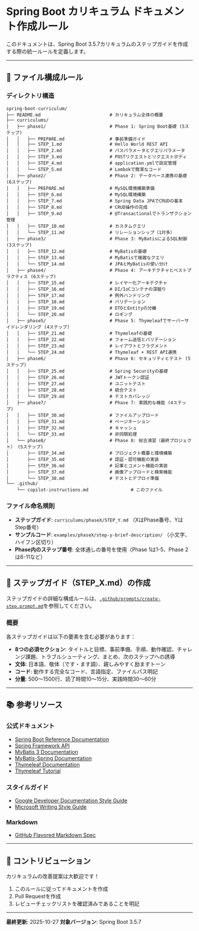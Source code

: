 # Spring Boot カリキュラム ドキュメント作成ルール

このドキュメントは、Spring Boot 3.5.7カリキュラムのステップガイドを作成する際の統一ルールを定義します。

---

## 📁 ファイル構成ルール

### ディレクトリ構造

```
spring-boot-curriculum/
├── README.md                          # カリキュラム全体の概要
├── curriculums/
│   ├── phase1/                        # Phase 1: Spring Boot基礎 (5ステップ)
│   │   ├── PREPARE.md                 # 事前準備ガイド
│   │   ├── STEP_1.md                  # Hello World REST API
│   │   ├── STEP_2.md                  # パスパラメータとクエリパラメータ
│   │   ├── STEP_3.md                  # POSTリクエストとリクエストボディ
│   │   ├── STEP_4.md                  # application.ymlで設定管理
│   │   └── STEP_5.md                  # Lombokで簡潔なコード
│   ├── phase2/                        # Phase 2: データベース連携の基礎 (6ステップ)
│   │   ├── PREPARE.md                 # MySQL環境構築準備
│   │   ├── STEP_6.md                  # MySQL環境構築
│   │   ├── STEP_7.md                  # Spring Data JPAでCRUDの基本
│   │   ├── STEP_8.md                  # CRUD操作の完成
│   │   ├── STEP_9.md                  # @Transactionalでトランザクション管理
│   │   ├── STEP_10.md                 # カスタムクエリ
│   │   └── STEP_11.md                 # リレーションシップ（1対多）
│   ├── phase3/                        # Phase 3: MyBatisによるSQL制御 (3ステップ)
│   │   ├── STEP_12.md                 # MyBatisの基礎
│   │   ├── STEP_13.md                 # MyBatisで複雑なクエリ
│   │   └── STEP_14.md                 # JPAとMyBatisの使い分け
│   ├── phase4/                        # Phase 4: アーキテクチャとベストプラクティス (6ステップ)
│   │   ├── STEP_15.md                 # レイヤー化アーキテクチャ
│   │   ├── STEP_16.md                 # DI/IoCコンテナの深掘り
│   │   ├── STEP_17.md                 # 例外ハンドリング
│   │   ├── STEP_18.md                 # バリデーション
│   │   ├── STEP_19.md                 # DTOとEntityの分離
│   │   └── STEP_20.md                 # ロギング
│   ├── phase5/                        # Phase 5: Thymeleafでサーバーサイドレンダリング (4ステップ)
│   │   ├── STEP_21.md                 # Thymeleafの基礎
│   │   ├── STEP_22.md                 # フォーム送信とバリデーション
│   │   ├── STEP_23.md                 # レイアウトとフラグメント
│   │   └── STEP_24.md                 # Thymeleaf + REST API連携
│   ├── phase6/                        # Phase 6: セキュリティとテスト (5ステップ)
│   │   ├── STEP_25.md                 # Spring Securityの基礎
│   │   ├── STEP_26.md                 # JWTトークン認証
│   │   ├── STEP_27.md                 # ユニットテスト
│   │   ├── STEP_28.md                 # 統合テスト
│   │   └── STEP_29.md                 # テストカバレッジ
│   ├── phase7/                        # Phase 7: 実践的な機能 (4ステップ)
│   │   ├── STEP_30.md                 # ファイルアップロード
│   │   ├── STEP_31.md                 # ページネーション
│   │   ├── STEP_32.md                 # キャッシュ
│   │   └── STEP_33.md                 # 非同期処理
│   └── phase8/                        # Phase 8: 総合演習（最終プロジェクト） (5ステップ)
│       ├── STEP_34.md                 # プロジェクト概要と環境構築
│       ├── STEP_35.md                 # 認証・認可機能の実装
│       ├── STEP_36.md                 # 記事とコメント機能の実装
│       ├── STEP_37.md                 # 画像アップロードと検索機能
│       └── STEP_38.md                 # テストとデプロイ準備
└── .github/
    └── copilot-instructions.md                # このファイル
```

### ファイル命名規則

- **ステップガイド**: `curriculums/phaseX/STEP_Y.md` （XはPhase番号、YはStep番号）
- **サンプルコード**: `examples/phaseX/step-y-brief-description/` （小文字、ハイフン区切り）
- **Phase内のステップ番号**: 全体通しの番号を使用（Phase 1は1-5、Phase 2は6-11など）

---

## 📝 ステップガイド（STEP_X.md）の作成

ステップガイドの詳細な構成ルールは、[`.github/prompts/create-step.prompt.md`](prompts/create-step.prompt.md)を参照してください。

### 概要

各ステップガイドは以下の要素を含む必要があります：

- **8つの必須セクション**: タイトルと目標、事前準備、手順、動作確認、チャレンジ課題、トラブルシューティング、まとめ、次のステップへの誘導
- **文体**: 日本語、敬体（です・ます調）、親しみやすく励ますトーン
- **コード**: 動作する完全なコード、言語指定、ファイルパス明記
- **分量**: 500〜1500行、読了時間10〜15分、実践時間30〜60分

---

## 📚 参考リソース

### 公式ドキュメント

- [Spring Boot Reference Documentation](https://spring.pleiades.io/spring-boot/)
- [Spring Framework API](https://docs.spring.io/spring-framework/docs/current/javadoc-api/)
- [MyBatis 3 Documentation](https://mybatis.org/mybatis-3/ja/)
- [MyBatis-Spring Documentation](https://mybatis.org/spring/ja/)
- [Thymeleaf Documentation](https://www.thymeleaf.org/documentation.html)
- [Thymeleaf Tutorial](https://www.thymeleaf.org/doc/tutorials/3.1/usingthymeleaf.html)

### スタイルガイド

- [Google Developer Documentation Style Guide](https://developers.google.com/style)
- [Microsoft Writing Style Guide](https://learn.microsoft.com/en-us/style-guide/welcome/)

### Markdown

- [GitHub Flavored Markdown Spec](https://github.github.com/gfm/)

---

## 💬 コントリビューション

カリキュラムの改善提案は大歓迎です！

1. このルールに従ってドキュメントを作成
2. Pull Requestを作成
3. レビューチェックリストを確認済みであることを明記

---

**最終更新**: 2025-10-27
**対象バージョン**: Spring Boot 3.5.7
